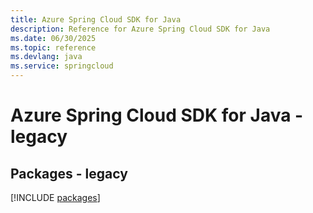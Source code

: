 ```yaml
---
title: Azure Spring Cloud SDK for Java
description: Reference for Azure Spring Cloud SDK for Java
ms.date: 06/30/2025
ms.topic: reference
ms.devlang: java
ms.service: springcloud
---
```

# Azure Spring Cloud SDK for Java - legacy
## Packages - legacy
[!INCLUDE [packages](spring-cloud-index.md)]